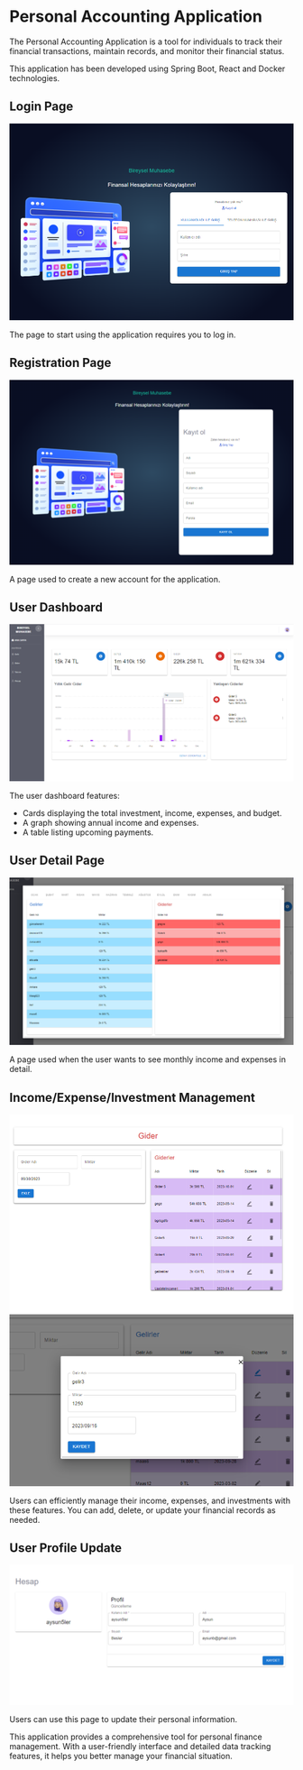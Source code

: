 # Personal Accounting Application

The Personal Accounting Application is a tool for individuals to track their financial transactions, maintain records, and monitor their financial status.

This application has been developed using Spring Boot, React and Docker technologies.


## Login Page
![Login Page](documentations/login.png)

The page to start using the application requires you to log in.

## Registration Page
![Registration Page](documentations/register.png)

A page used to create a new account for the application.

## User Dashboard
![User Dashboard](documentations/dashboard.png)

The user dashboard features:
- Cards displaying the total investment, income, expenses, and budget.
- A graph showing annual income and expenses.
- A table listing upcoming payments.

## User Detail Page
![User Detail Page](documentations/user-detail.png)

A page used when the user wants to see monthly income and expenses in detail.

## Income/Expense/Investment Management
![Expense Addition](documentations/add-income.png)
![Expense Update](documentations/update-income.png)

Users can efficiently manage their income, expenses, and investments with these features. You can add, delete, or update your financial records as needed.

## User Profile Update
![User Profile Update](documentations/update-profile.png)

Users can use this page to update their personal information.

This application provides a comprehensive tool for personal finance management. With a user-friendly interface and detailed data tracking features, it helps you better manage your financial situation.
